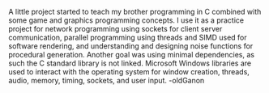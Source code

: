 A little project started to teach my brother programming in C combined with some game and graphics programming concepts.
I use it as a practice project for network programming using sockets for client server communication, parallel programming using threads and SIMD used for software rendering, and understanding and designing noise functions for procedural generation.
Another goal was using minimal dependencies, as such the C standard library is not linked. Microsoft Windows libraries are used to interact with the operating system for window creation, threads, audio, memory, timing, sockets, and user input.
-oldGanon
